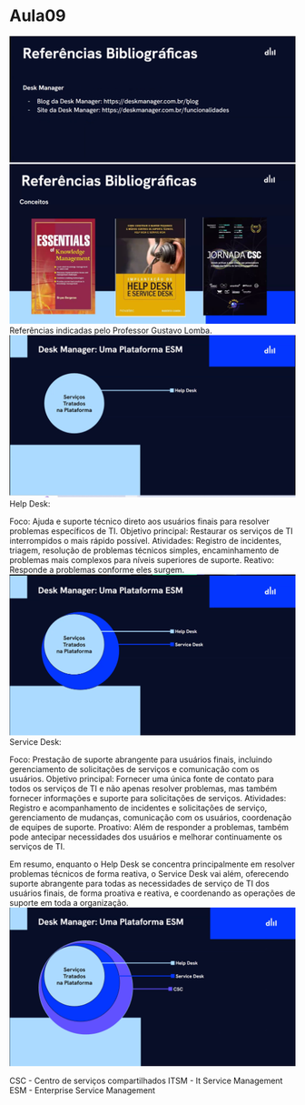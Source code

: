 # Aula09
![Slide1]( https://github.com/LuanLgn/Aula09/blob/main/Aula09/Slide%2001.PNG)
![Slide2](https://github.com/LuanLgn/Aula09/blob/main/Aula09/Slide%2002%20referencias%20bibliograficas.PNG )
Referências indicadas pelo Professor Gustavo Lomba.
![Slide3]( https://github.com/LuanLgn/Aula09/blob/main/Aula09/Slide%2003%20help%20desk.PNG)
Help Desk:

Foco: Ajuda e suporte técnico direto aos usuários finais para resolver problemas específicos de TI.
Objetivo principal: Restaurar os serviços de TI interrompidos o mais rápido possível.
Atividades: Registro de incidentes, triagem, resolução de problemas técnicos simples, encaminhamento de problemas mais complexos para níveis superiores de suporte.
Reativo: Responde a problemas conforme eles surgem.
![Slide4](https://github.com/LuanLgn/Aula09/blob/main/Aula09/Slide%2004%20service%20desk.PNG )
Service Desk:

Foco: Prestação de suporte abrangente para usuários finais, incluindo gerenciamento de solicitações de serviços e comunicação com os usuários.
Objetivo principal: Fornecer uma única fonte de contato para todos os serviços de TI e não apenas resolver problemas, mas também fornecer informações e suporte para solicitações de serviços.
Atividades: Registro e acompanhamento de incidentes e solicitações de serviço, gerenciamento de mudanças, comunicação com os usuários, coordenação de equipes de suporte.
Proativo: Além de responder a problemas, também pode antecipar necessidades dos usuários e melhorar continuamente os serviços de TI.

Em resumo, enquanto o Help Desk se concentra principalmente em resolver problemas técnicos de forma reativa, o Service Desk vai além, oferecendo suporte abrangente para todas as necessidades de serviço de TI dos usuários finais, de forma proativa e reativa, e coordenando as operações de suporte em toda a organização.
![Slide5]( https://github.com/LuanLgn/Aula09/blob/main/Aula09/Side%2005%20csc.PNG)

CSC - Centro de serviços compartilhados
ITSM - It Service Management 
ESM - Enterprise Service Management
